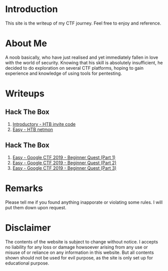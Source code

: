 # Introduction
This site is the writeup of my CTF journey. Feel free to enjoy and reference.

# About Me
A noob basically, who have just realised and yet immediately fallen in love with the world of security. Knowing that his skill is absolutely insufficient, he decided to do exploration on several CTF platforms, hoping to gain experience and knowledge of using tools for pentesting.

# Writeups
## Hack The Box
1. [Introductory - HTB invite code](./docs/HTB_invite_code.html)
1. [Easy - HTB netmon](./docs/HTB_netmon.html)

## Hack The Box
1. [Easy - Google CTF 2019 - Beginner Quest (Part 1)](./docs/GoogleCTF_Beginner_Quest.html)
1. [Easy - Google CTF 2019 - Beginner Quest (Part 2)](./docs/GoogleCTF_Beginner_Quest_2.html)
1. [Easy - Google CTF 2019 - Beginner Quest (Part 3)](./docs/GoogleCTF_Beginner_Quest_3.html)

# Remarks
Please tell me if you found anything inapporate or violating some rules. I will put them down upon request.

# Disclaimer
The contents of the website is subject to change without notice. I accepts no liability for any loss or damage howsoever arising from any use or misuse of or reliance on any information in this website. But all contents shown should not be used for evil purpose, as the site is only set up for educational purpose.
